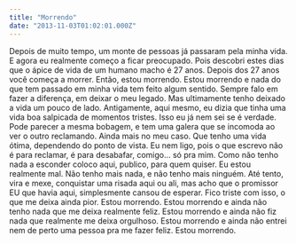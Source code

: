 ```yaml
---
title: "Morrendo"
date: "2013-11-03T01:02:01.000Z"
---
```


Depois de muito tempo, um monte de pessoas já passaram pela minha vida. E agora eu realmente começo a ficar preocupado. Pois descobri estes dias que o ápice de vida de um humano macho é 27 anos. Depois dos 27 anos você começa a morrer. Então, estou morrendo. Estou morrendo e nada do que tem passado em minha vida tem feito algum sentido. Sempre falo em fazer a diferença, em deixar o meu legado. Mas ultimamente tenho deixado a vida um pouco de lado. Antigamente, aqui mesmo, eu dizia que tinha uma vida boa salpicada de momentos tristes. Isso eu já nem sei se é verdade. Pode parecer a mesma bobagem, e tem uma galera que se incomoda ao ver o outro reclamando. Ainda mais no meu caso. Que tenho uma vida ótima, dependendo do ponto de vista. Eu nem ligo, pois o que escrevo não é para reclamar, é para desabafar, comigo... só pra mim. Como não tenho nada a esconder coloco aqui, publico, para quem quiser. Eu estou realmente mal. Não tenho mais nada, e não tenho mais ninguém. Até tento, vira e mexe, conquistar uma risada aqui ou ali, mas acho que o promissor EU que havia aqui, simplesmente cansou de esperar. Fico triste com isso, o que me deixa ainda pior. Estou morrendo. Estou morrendo e ainda não tenho nada que me deixa realmente feliz. Estou morrendo e ainda não fiz nada que realmente me deixa orgulhoso. Estou morrendo e ainda não entrei nem de perto uma pessoa pra me fazer feliz. Estou morrendo.